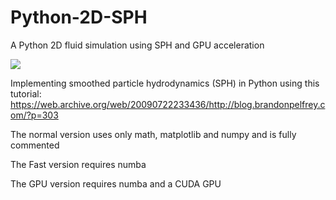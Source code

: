 # Python-2D-SPH
A Python 2D fluid simulation using SPH and GPU acceleration

![](standingWave.gif)

Implementing smoothed particle hydrodynamics (SPH) in Python using this tutorial:
https://web.archive.org/web/20090722233436/http://blog.brandonpelfrey.com/?p=303

The normal version uses only math, matplotlib and numpy and is fully commented

The Fast version requires numba

The GPU version requires numba and a CUDA GPU

